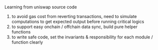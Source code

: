 Learning from uniswap source code
1. to avoid gas cost from reverting transactions, need to simulate computations to get expected output before running critical logics
2. to support easy onchain / offchain data sync, build pure helper functions
3. to write safe code, set the invariants & responsibility for each module / function clearly